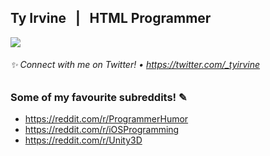 ## Ty Irvine &nbsp; | &nbsp; HTML Programmer

<img src="https://github-readme-stats.vercel.app/api?username=tyirvine&show_icons=true&hide_border=true&theme=dark&hide_title=true&include_all_commits=true&count_private=true" />

###### ✨ Connect with me on Twitter!  • https://twitter.com/_tyirvine




### Some of my favourite subreddits! ✎

- https://reddit.com/r/ProgrammerHumor
- https://reddit.com/r/iOSProgramming
- https://reddit.com/r/Unity3D











<!--
**tyirvine/tyirvine** is a ✨ _special_ ✨ repository because its `README.md` (this file) appears on your GitHub profile.

Here are some ideas to get you started:

- 🔭 I’m currently working on ...
- 🌱 I’m currently learning ...
- 👯 I’m looking to collaborate on ...
- 🤔 I’m looking for help with ...
- 💬 Ask me about ...
- 📫 How to reach me: ...
- 😄 Pronouns: ...
- ⚡ Fun fact: ...
-->
